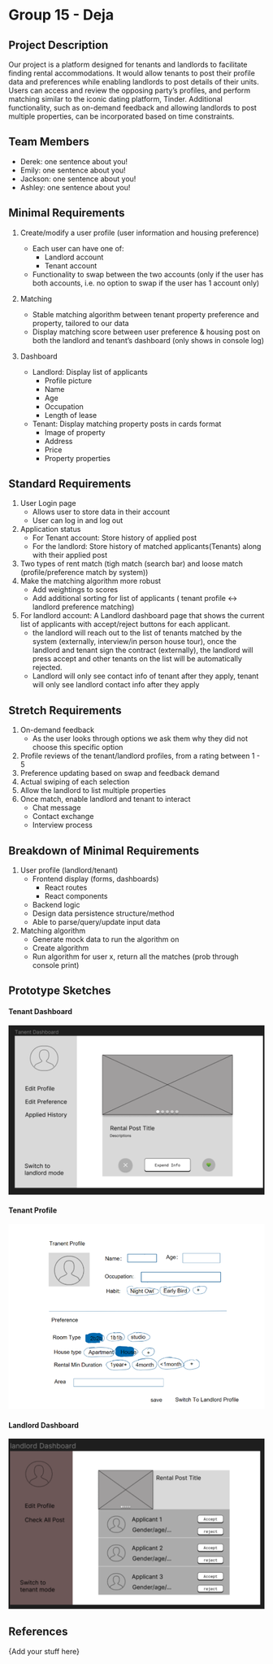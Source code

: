 # Group 15 - Deja

## Project Description
Our project is a platform designed for tenants and landlords to facilitate finding rental accommodations. It would allow tenants to post their profile data and preferences while enabling landlords to post details of their units. Users can access and review the opposing party’s profiles, and perform matching similar to the iconic dating platform, Tinder. Additional functionality, such as on-demand feedback and allowing landlords to post multiple properties, can be incorporated based on time constraints.

## Team Members
- Derek: one sentence about you!
- Emily: one sentence about you!
- Jackson: one sentence about you!
- Ashley: one sentence about you!

## Minimal Requirements
1. Create/modify a user profile (user information and housing preference)
    - Each user can have one of:
        - Landlord account
        - Tenant account
    - Functionality to swap between the two accounts (only if the user has both accounts, i.e. no option to swap if the user has 1 account only)
2. Matching
    - Stable matching algorithm between tenant property preference and property, tailored to our data
    - Display matching score between user preference & housing post on both the landlord and tenant’s dashboard (only shows in console log) 

3. Dashboard
    - Landlord: Display list of applicants
        - Profile picture
        - Name
        - Age
        - Occupation
        - Length of lease
    - Tenant: Display matching property posts in cards format
        - Image of property
        - Address
        - Price
        - Property properties

## Standard Requirements
1. User Login page
    - Allows user to store data in their account
    - User can log in and log out
2. Application status
    - For Tenant account: Store history of applied post 
    - For the landlord: Store history of matched applicants(Tenants) along with their applied post
3. Two types of rent match (tigh match (search bar) and loose match (profile/preference match by system))
4. Make the matching algorithm more robust
    - Add weightings to scores 
    - Add additional sorting for list of applicants ( tenant profile <-> landlord preference matching)
5. For landlord account:  A Landlord dashboard page that shows the current list of applicants with accept/reject buttons for each applicant.
    - the landlord will reach out to the list of tenants matched by the system  (externally, interview/in person house tour), once the landlord and tenant sign the contract (externally), the landlord will press accept and other tenants on the list will be automatically rejected.
    - Landlord will only see contact info of tenant after they apply, tenant will only see landlord contact info after they apply 


## Stretch Requirements
1. On-demand feedback
    - As the user looks through options we ask them why they did not choose this specific option
2. Profile reviews of the tenant/landlord profiles, from a rating between 1 - 5
3. Preference updating based on swap and feedback demand
4. Actual swiping of each selection
5. Allow the landlord to list multiple properties
6. Once match, enable landlord and tenant to interact
    - Chat message
    - Contact exchange
    - Interview process

## Breakdown of Minimal Requirements
1. User profile (landlord/tenant) 
    - Frontend display (forms, dashboards)
        - React routes
        - React components
    - Backend logic
    - Design data persistence structure/method 
    - Able to parse/query/update input data 
2. Matching algorithm
    - Generate mock data to run the algorithm on
    - Create algorithm
    - Run algorithm for user x, return all the matches (prob through console print)

## Prototype Sketches
#### Tenant Dashboard
<img src ="images/prototypeSketches/TenantDashboard.png">

#### Tenant Profile
<img src ="images/prototypeSketches/TenantProfile.png">

#### Landlord Dashboard
<img src ="images/prototypeSketches/LandlordDashboard.png">

## References

{Add your stuff here}



